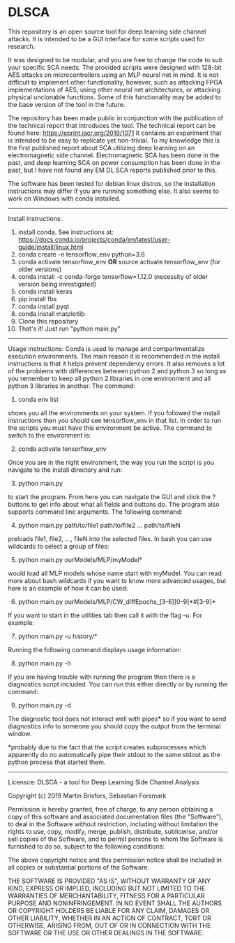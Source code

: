 # DLSCA

This repository is an open source tool for deep learning side channel attacks. It is intended to be a GUI interface for some scripts used for research. 

It was designed to be modular, and you are free to change the code to suit your specific SCA needs. The provided scripts were designed with 128-bit AES attacks on microcontrollers using an MLP neural net in mind. It is not difficult to implement other functionality, however, such as attacking FPGA implementations of AES, using other neural net architectures, or attacking physical unclonable functions. Some of this functionality may be added to the base version of the tool in the future.

The repository has been made public in conjunction with the publication of the technical report that introduces the tool. The technical report can be found here:
https://eprint.iacr.org/2019/1071
It contains an experiment that is intended to be easy to replicate yet non-trivial. To my knowledge this is the first published report about SCA utilizing deep learning on an electromagnetic side channel. Electromagnetic SCA has been done in the past, and deep learning SCA on power consumption has been done in the past, but I have not found any EM DL SCA reports published prior to this.

The software has been tested for debian linux distros, so the installation instructions may differ if you are running something else. It also seems to work on Windows with conda installed.

********

Install instructions:
1. install conda. See instructions at: https://docs.conda.io/projects/conda/en/latest/user-guide/install/linux.html
2. conda create -n tensorflow_env python=3.6
3. conda activate tensorflow_env **OR** source activate tensorflow_env (for older versions)
4. conda install -c conda-forge tensorflow=1.12.0  (necessity of older version being investigated)
5. conda install keras
6. pip install fbs
7. conda install pyqt
8. conda install matplotlib
9. Clone this repository
10. That's it! Just run "python main.py"

********

Usage instructions:
Conda is used to manage and compartmentalize execution environments. The main reason it is recommended in the install instructions is that it helps prevent dependency errors. It also removes a lot of the problems with differences between python 2 and python 3 so long as you remember to keep all python 2 libraries in one environment and all python 3 libraries in another. The command:

1. conda env list

shows you all the environments on your system. If you followed the install instructions then you should see tensorflow_env in that list. In order to run the scripts you must have this environment be active. The command to switch to the environment is:

2. conda activate tensorflow_env

Once you are in the right environment, the way you run the script is you navigate to the install directory and run:

3. python main.py

to start the program. From here you can navigate the GUI and click the ? buttons to get info about what all fields and buttons do.
The program also supports command line arguments. The following command:

4. python main.py path/to/file1 path/to/file2 ... path/to/fileN

preloads file1, file2, ..., fileN into the selected files. In bash you can use wildcards to select a group of files:

5. python main.py ourModels/MLP/myModel\*

would load all MLP models whose name start with myModel. You can read more about bash wildcards if you want to know more advanced usages, but here is an example of how it can be used:

6. python main.py ourModels/MLP/CW_diffEpochs_[3-6][0-9]\*#[3-9]\*

If you want to start in the utilities tab then call it with the flag -u. For example:

7. python main.py -u history/*

Running the following command displays usage information:

8. python main.py -h

If you are having trouble with running the program then there is a diagnostics script included. You can run this either directly or by running the command:

9. python main.py -d

The diagnostic tool does not interact well with pipes* so if you want to send diagnostics info to someone you should copy the output from the terminal window.

*probably due to the fact that the script creates subprocesses which apparently do no automatically pipe their stdout to the same stdout as the python process that started them.


********************************************************************

Licensce:
DLSCA - a tool for Deep Learning Side Channel Analysis

Copyright (c) 2019 Martin Brisfors, Sebastian Forsmark

Permission is hereby granted, free of charge, to any person obtaining a copy
of this software and associated documentation files (the "Software"), to deal
in the Software without restriction, including without limitation the rights
to use, copy, modify, merge, publish, distribute, sublicense, and/or sell
copies of the Software, and to permit persons to whom the Software is
furnished to do so, subject to the following conditions:

The above copyright notice and this permission notice shall be included in all
copies or substantial portions of the Software.

THE SOFTWARE IS PROVIDED "AS IS", WITHOUT WARRANTY OF ANY KIND, EXPRESS OR
IMPLIED, INCLUDING BUT NOT LIMITED TO THE WARRANTIES OF MERCHANTABILITY,
FITNESS FOR A PARTICULAR PURPOSE AND NONINFRINGEMENT. IN NO EVENT SHALL THE
AUTHORS OR COPYRIGHT HOLDERS BE LIABLE FOR ANY CLAIM, DAMAGES OR OTHER
LIABILITY, WHETHER IN AN ACTION OF CONTRACT, TORT OR OTHERWISE, ARISING FROM,
OUT OF OR IN CONNECTION WITH THE SOFTWARE OR THE USE OR OTHER DEALINGS IN THE
SOFTWARE.
